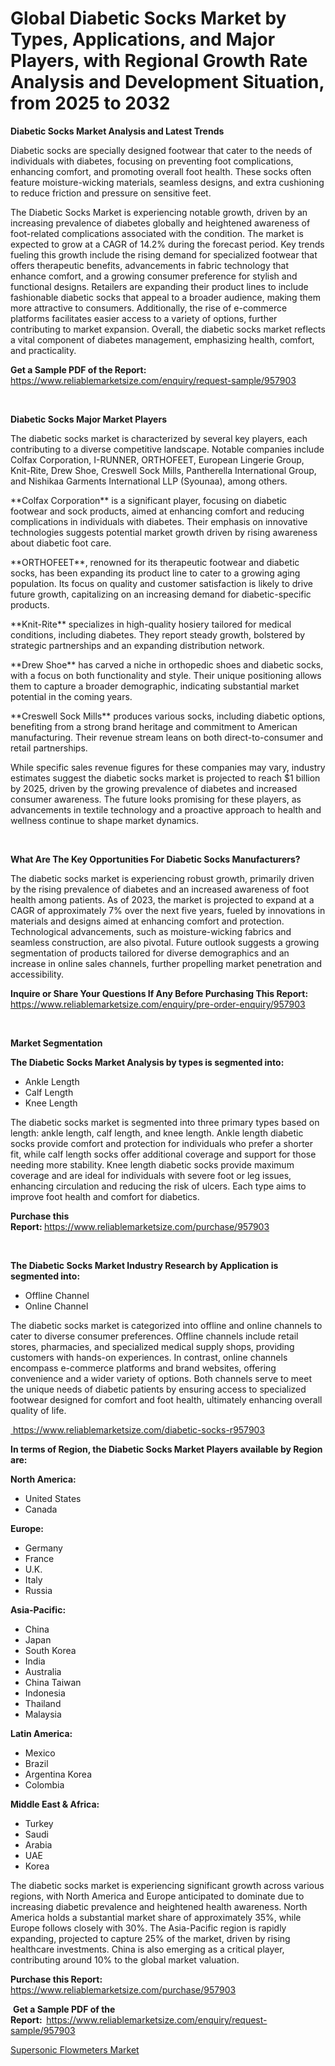 <p><h1>Global Diabetic Socks Market by Types, Applications, and Major Players, with Regional Growth Rate Analysis and Development Situation, from 2025 to 2032</h1></p><p><strong>Diabetic Socks Market Analysis and Latest Trends</strong></p>
<p><p>Diabetic socks are specially designed footwear that cater to the needs of individuals with diabetes, focusing on preventing foot complications, enhancing comfort, and promoting overall foot health. These socks often feature moisture-wicking materials, seamless designs, and extra cushioning to reduce friction and pressure on sensitive feet.</p><p>The Diabetic Socks Market is experiencing notable growth, driven by an increasing prevalence of diabetes globally and heightened awareness of foot-related complications associated with the condition. The market is expected to grow at a CAGR of 14.2% during the forecast period. Key trends fueling this growth include the rising demand for specialized footwear that offers therapeutic benefits, advancements in fabric technology that enhance comfort, and a growing consumer preference for stylish and functional designs. Retailers are expanding their product lines to include fashionable diabetic socks that appeal to a broader audience, making them more attractive to consumers. Additionally, the rise of e-commerce platforms facilitates easier access to a variety of options, further contributing to market expansion. Overall, the diabetic socks market reflects a vital component of diabetes management, emphasizing health, comfort, and practicality.</p></p>
<p><strong>Get a Sample PDF of the Report:&nbsp;</strong> <a href="https://www.reliablemarketsize.com/enquiry/request-sample/957903?utm_campaign=2315&utm_medium=2&utm_source=Github&utm_content=ia&utm_term=28022025&utm_id=diabetic-socks">https://www.reliablemarketsize.com/enquiry/request-sample/957903</a></p>
<p>&nbsp;</p>
<p><strong>Diabetic Socks Major Market Players</strong></p>
<p><p>The diabetic socks market is characterized by several key players, each contributing to a diverse competitive landscape. Notable companies include Colfax Corporation, I-RUNNER, ORTHOFEET, European Lingerie Group, Knit-Rite, Drew Shoe, Creswell Sock Mills, Pantherella International Group, and Nishikaa Garments International LLP (Syounaa), among others.</p><p>**Colfax Corporation** is a significant player, focusing on diabetic footwear and sock products, aimed at enhancing comfort and reducing complications in individuals with diabetes. Their emphasis on innovative technologies suggests potential market growth driven by rising awareness about diabetic foot care.</p><p>**ORTHOFEET**, renowned for its therapeutic footwear and diabetic socks, has been expanding its product line to cater to a growing aging population. Its focus on quality and customer satisfaction is likely to drive future growth, capitalizing on an increasing demand for diabetic-specific products.</p><p>**Knit-Rite** specializes in high-quality hosiery tailored for medical conditions, including diabetes. They report steady growth, bolstered by strategic partnerships and an expanding distribution network. </p><p>**Drew Shoe** has carved a niche in orthopedic shoes and diabetic socks, with a focus on both functionality and style. Their unique positioning allows them to capture a broader demographic, indicating substantial market potential in the coming years.</p><p>**Creswell Sock Mills** produces various socks, including diabetic options, benefiting from a strong brand heritage and commitment to American manufacturing. Their revenue stream leans on both direct-to-consumer and retail partnerships.</p><p>While specific sales revenue figures for these companies may vary, industry estimates suggest the diabetic socks market is projected to reach $1 billion by 2025, driven by the growing prevalence of diabetes and increased consumer awareness. The future looks promising for these players, as advancements in textile technology and a proactive approach to health and wellness continue to shape market dynamics.</p></p>
<p>&nbsp;</p>
<p><strong>What Are The Key Opportunities For Diabetic Socks Manufacturers?</strong></p>
<p><p>The diabetic socks market is experiencing robust growth, primarily driven by the rising prevalence of diabetes and an increased awareness of foot health among patients. As of 2023, the market is projected to expand at a CAGR of approximately 7% over the next five years, fueled by innovations in materials and designs aimed at enhancing comfort and protection. Technological advancements, such as moisture-wicking fabrics and seamless construction, are also pivotal. Future outlook suggests a growing segmentation of products tailored for diverse demographics and an increase in online sales channels, further propelling market penetration and accessibility.</p></p>
<p><strong>Inquire or Share Your Questions If Any Before Purchasing This Report:</strong> <a href="https://www.reliablemarketsize.com/enquiry/pre-order-enquiry/957903?utm_campaign=2315&utm_medium=2&utm_source=Github&utm_content=ia&utm_term=28022025&utm_id=diabetic-socks">https://www.reliablemarketsize.com/enquiry/pre-order-enquiry/957903</a></p>
<p>&nbsp;</p>
<p><strong>Market Segmentation</strong></p>
<p><strong>The Diabetic Socks Market Analysis by types is segmented into:</strong></p>
<p><ul><li>Ankle Length</li><li>Calf Length</li><li>Knee Length</li></ul></p>
<p><p>The diabetic socks market is segmented into three primary types based on length: ankle length, calf length, and knee length. Ankle length diabetic socks provide comfort and protection for individuals who prefer a shorter fit, while calf length socks offer additional coverage and support for those needing more stability. Knee length diabetic socks provide maximum coverage and are ideal for individuals with severe foot or leg issues, enhancing circulation and reducing the risk of ulcers. Each type aims to improve foot health and comfort for diabetics.</p></p>
<p><strong>Purchase this Report:&nbsp;</strong><a href="https://www.reliablemarketsize.com/purchase/957903?utm_campaign=2315&utm_medium=2&utm_source=Github&utm_content=ia&utm_term=28022025&utm_id=diabetic-socks">https://www.reliablemarketsize.com/purchase/957903</a></p>
<p>&nbsp;</p>
<p><strong>The Diabetic Socks Market Industry Research by Application is segmented into:</strong></p>
<p><ul><li>Offline Channel</li><li>Online Channel</li></ul></p>
<p><p>The diabetic socks market is categorized into offline and online channels to cater to diverse consumer preferences. Offline channels include retail stores, pharmacies, and specialized medical supply shops, providing customers with hands-on experiences. In contrast, online channels encompass e-commerce platforms and brand websites, offering convenience and a wider variety of options. Both channels serve to meet the unique needs of diabetic patients by ensuring access to specialized footwear designed for comfort and foot health, ultimately enhancing overall quality of life.</p></p>
<p><a href="https://www.reliablemarketsize.com/diabetic-socks-r957903?utm_campaign=2315&utm_medium=2&utm_source=Github&utm_content=ia&utm_term=28022025&utm_id=diabetic-socks">&nbsp;https://www.reliablemarketsize.com/diabetic-socks-r957903</a></p>
<p><strong>In terms of Region, the Diabetic Socks Market Players available by Region are:</strong></p>
<p>
    <p> <strong> North America: </strong>
        <ul>
            <li>United States</li>
            <li>Canada</li>
        </ul>
        </p> 
    <p> <strong> Europe: </strong>
        <ul>
            <li>Germany</li>
            <li>France</li>
            <li>U.K.</li>
            <li>Italy</li>
            <li>Russia</li>
        </ul>
        </p> 
    <p> <strong> Asia-Pacific: </strong>
        <ul>
            <li>China</li>
            <li>Japan</li>
            <li>South Korea</li>
            <li>India</li>
            <li>Australia</li>
            <li>China Taiwan</li>
            <li>Indonesia</li>
            <li>Thailand</li>
            <li>Malaysia</li>
        </ul>
        </p> 
    <p> <strong> Latin America: </strong>
        <ul>
            <li>Mexico</li>
            <li>Brazil</li>
            <li>Argentina Korea</li>
            <li>Colombia</li>
        </ul>
        </p> 
    <p> <strong> Middle East & Africa: </strong>
        <ul>
            <li>Turkey</li>
            <li>Saudi</li>
            <li>Arabia</li>
            <li>UAE</li>
            <li>Korea</li>
        </ul>
    </p>
    </p>
<p><p>The diabetic socks market is experiencing significant growth across various regions, with North America and Europe anticipated to dominate due to increasing diabetic prevalence and heightened health awareness. North America holds a substantial market share of approximately 35%, while Europe follows closely with 30%. The Asia-Pacific region is rapidly expanding, projected to capture 25% of the market, driven by rising healthcare investments. China is also emerging as a critical player, contributing around 10% to the global market valuation.</p></p>
<p><strong>Purchase this Report: </strong><a href="https://www.reliablemarketsize.com/purchase/957903?utm_campaign=2315&utm_medium=2&utm_source=Github&utm_content=ia&utm_term=28022025&utm_id=diabetic-socks">https://www.reliablemarketsize.com/purchase/957903</a></p>
<p>&nbsp;<strong>Get a Sample PDF of the Report:&nbsp;&nbsp;</strong><a href="https://www.reliablemarketsize.com/enquiry/request-sample/957903?utm_campaign=2315&utm_medium=2&utm_source=Github&utm_content=ia&utm_term=28022025&utm_id=diabetic-socks">https://www.reliablemarketsize.com/enquiry/request-sample/957903</a></p>
<p><strong></strong></p>
<p><p><a href="https://github.com/meuskocov/Market-Research-Report-List-1/blob/main/supersonic-flowmeters-market.md?utm_campaign=2315&utm_medium=2&utm_source=Github&utm_content=ia&utm_term=28022025&utm_id=diabetic-socks">Supersonic Flowmeters Market</a></p></p>
